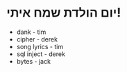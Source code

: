 # יום הולדת שמח איתי!

- dank - tim
- cipher - derek
- song lyrics - tim
- sql inject - derek
- bytes - jack
